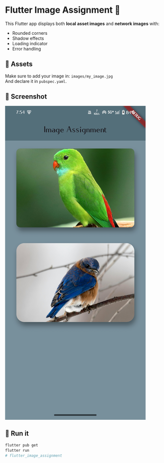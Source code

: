 # Flutter Image Assignment 📸

This Flutter app displays both **local asset images** and **network images** with:

- Rounded corners
- Shadow effects
- Loading indicator
- Error handling

## 💾 Assets
Make sure to add your image in: `images/my_image.jpg`  
And declare it in `pubspec.yaml`.

## 📱 Screenshot

![Screenshot](screenshots/demo.jpg)

## 🚀 Run it
```bash
flutter pub get
flutter run
#   f l u t t e r _ i m a g e _ a s s i g n m e n t 
 
 